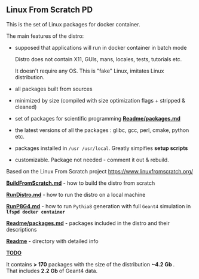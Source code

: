## Linux From Scratch PD

This is the set of Linux packages for docker container.

The main features of the distro:
- supposed that applications will run in docker container in batch mode
   
  Distro does not contain X11, GUIs, mans, locales, tests, tutorials etc.
  
  It doesn't require any OS. This is "fake" Linux, imitates Linux distribution.
- all packages built from sources
- minimized by size (compiled with size optimization flags + stripped & cleaned) 
- set of packages for scientific programming <b>[Readme/packages.md](Readme/packages.md)</b>
- the latest versions of all the packages : glibc, gcc, perl, cmake, python etc.
- packages installed in <code>/usr /usr/local</code>. Greatly simpifies <b>setup scripts</b>
- customizable. Package not needed - comment it out & rebuild.

Based on the Linux From Scratch project https://www.linuxfromscratch.org/

<b>[BuildFromScratch.md](Readme/BuildFromScratch.md)</b> - how to build the distro from scratch

<b>[RunDistro.md](Readme/RunDistro.md)</b> - how to run the distro on a local machine

<b>[RunP8G4.md](Readme/RunP8G4.md)</b> - how to run <code>Pythia8</code> generation with full <code>Geant4</code> simulation in <code><b>lfspd docker container</b></code>

<b>[Readme/packages.md](Readme/packages.md)</b> - packages included in the distro and their descriptions

<b>[Readme](Readme)</b> - directory with detailed info

<b>[TODO](TODO.md)</b>

It contains <b> > 170</b> packages with the size of the distribution <b>~4.2 Gb </b>.</br>
That includes <b>2.2 Gb </b> of Geant4 data. 
